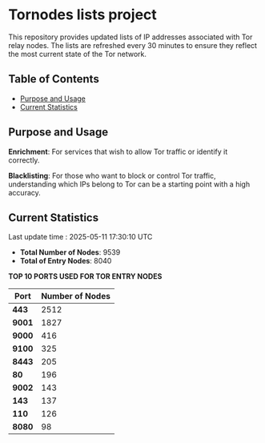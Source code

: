 # Tornodes lists project

This repository provides updated lists of IP addresses associated with Tor relay nodes. The lists are refreshed every 30 minutes to ensure they reflect the most current state of the Tor network.

## Table of Contents

- [Purpose and Usage](#purpose-and-usage)
- [Current Statistics](#current-statistics)


## Purpose and Usage

**Enrichment**: For services that wish to allow Tor traffic or identify it correctly.

**Blacklisting**: For those who want to block or control Tor traffic, understanding which IPs belong to Tor can be a starting point with a high accuracy.

## Current Statistics

Last update time : 2025-05-11 17:30:10 UTC

- **Total Number of Nodes**: 9539
- **Total of Entry Nodes**: 8040

**TOP 10 PORTS USED FOR TOR ENTRY NODES**

| **Port** | **Number of Nodes** |
|------|-----------------|
| **443**   | 2512  |
| **9001**   | 1827  |
| **9000**   | 416  |
| **9100**   | 325  |
| **8443**   | 205  |
| **80**   | 196  |
| **9002**   | 143  |
| **143**   | 137  |
| **110**   | 126  |
| **8080**   | 98  |


